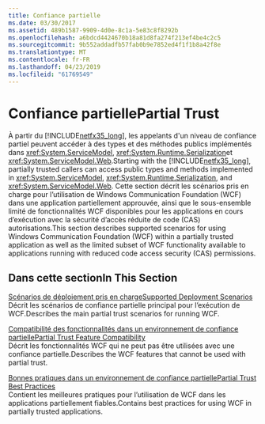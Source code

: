 ```yaml
---
title: Confiance partielle
ms.date: 03/30/2017
ms.assetid: 489b1587-9909-4d0e-8c1a-5e83c8f8292b
ms.openlocfilehash: a6bdcd4424670b18a81d8fa274f213ef4be4c2c5
ms.sourcegitcommit: 9b552addadfb57fab0b9e7852ed4f1f1b8a42f8e
ms.translationtype: MT
ms.contentlocale: fr-FR
ms.lasthandoff: 04/23/2019
ms.locfileid: "61769549"
---
```

# <a name="partial-trust"></a><span data-ttu-id="b57c1-102">Confiance partielle</span><span class="sxs-lookup"><span data-stu-id="b57c1-102">Partial Trust</span></span>
<span data-ttu-id="b57c1-103">À partir du [!INCLUDE[netfx35_long](../../../../includes/netfx35-long-md.md)], les appelants d'un niveau de confiance partiel peuvent accéder à des types et des méthodes publics implémentés dans <xref:System.ServiceModel>, <xref:System.Runtime.Serialization>et <xref:System.ServiceModel.Web>.</span><span class="sxs-lookup"><span data-stu-id="b57c1-103">Starting with the [!INCLUDE[netfx35_long](../../../../includes/netfx35-long-md.md)], partially trusted callers can access public types and methods implemented in <xref:System.ServiceModel>, <xref:System.Runtime.Serialization>, and <xref:System.ServiceModel.Web>.</span></span> <span data-ttu-id="b57c1-104">Cette section décrit les scénarios pris en charge pour l’utilisation de Windows Communication Foundation (WCF) dans une application partiellement approuvée, ainsi que le sous-ensemble limité de fonctionnalités WCF disponibles pour les applications en cours d’exécution avec la sécurité d’accès réduite de code (CAS) autorisations.</span><span class="sxs-lookup"><span data-stu-id="b57c1-104">This section describes supported scenarios for using Windows Communication Foundation (WCF) within a partially trusted application as well as the limited subset of WCF functionality available to applications running with reduced code access security (CAS) permissions.</span></span>  
  
## <a name="in-this-section"></a><span data-ttu-id="b57c1-105">Dans cette section</span><span class="sxs-lookup"><span data-stu-id="b57c1-105">In This Section</span></span>  
 [<span data-ttu-id="b57c1-106">Scénarios de déploiement pris en charge</span><span class="sxs-lookup"><span data-stu-id="b57c1-106">Supported Deployment Scenarios</span></span>](../../../../docs/framework/wcf/feature-details/supported-deployment-scenarios.md)  
 <span data-ttu-id="b57c1-107">Décrit les scénarios de confiance partielle principal pour l’exécution de WCF.</span><span class="sxs-lookup"><span data-stu-id="b57c1-107">Describes the main partial trust scenarios for running WCF.</span></span>  
  
 [<span data-ttu-id="b57c1-108">Compatibilité des fonctionnalités dans un environnement de confiance partielle</span><span class="sxs-lookup"><span data-stu-id="b57c1-108">Partial Trust Feature Compatibility</span></span>](../../../../docs/framework/wcf/feature-details/partial-trust-feature-compatibility.md)  
 <span data-ttu-id="b57c1-109">Décrit les fonctionnalités WCF qui ne peut pas être utilisées avec une confiance partielle.</span><span class="sxs-lookup"><span data-stu-id="b57c1-109">Describes the WCF features that cannot be used with partial trust.</span></span>  
  
 [<span data-ttu-id="b57c1-110">Bonnes pratiques dans un environnement de confiance partielle</span><span class="sxs-lookup"><span data-stu-id="b57c1-110">Partial Trust Best Practices</span></span>](../../../../docs/framework/wcf/feature-details/partial-trust-best-practices.md)  
 <span data-ttu-id="b57c1-111">Contient les meilleures pratiques pour l’utilisation de WCF dans les applications partiellement fiables.</span><span class="sxs-lookup"><span data-stu-id="b57c1-111">Contains best practices for using WCF in partially trusted applications.</span></span>
